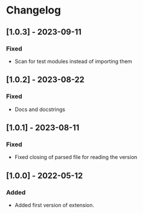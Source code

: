 # Changelog

## [1.0.3] - 2023-09-11

### Fixed
- Scan for test modules instead of importing them

## [1.0.2] - 2023-08-22

### Fixed
- Docs and docstrings

## [1.0.1] - 2023-08-11

### Fixed
- Fixed closing of parsed file for reading the version

## [1.0.0] - 2022-05-12

### Added
- Added first version of extension.
